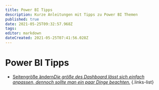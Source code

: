 ```yaml
---
title: Power BI Tipps
description: Kurze Anleitungen mit Tipps zu Power BI Themen
published: true
date: 2021-05-25T09:32:57.968Z
tags: 
editor: markdown
dateCreated: 2021-05-25T07:41:56.028Z
---
```


# Power BI Tipps

- [Seitengröße ändern*Die größe des Dashboard lässt sich einfach anpassen, dennoch sollte man ein paar Dinge beachten.*](/awo_website_server/virtuelle_maschine)
{.links-list}